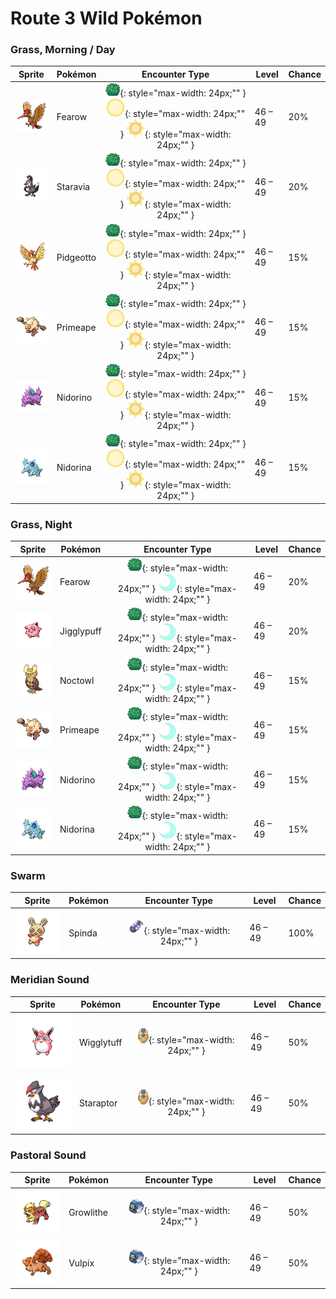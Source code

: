 # Route 3 Wild Pokémon

### Grass, Morning / Day

| Sprite | Pokémon | Encounter Type | Level | Chance |
|:------:|---------|:--------------:|-------|--------|
| ![Fearow](../../assets/sprites/fearow/front.gif "Fearow") | Fearow | ![Grass](../../assets/encounter_types/grass.png "Grass"){: style="max-width: 24px;"" } ![Morning](../../assets/encounter_types/morning.png "Morning"){: style="max-width: 24px;"" } ![Day](../../assets/encounter_types/day.png "Day"){: style="max-width: 24px;"" } | 46 – 49 | 20% |
| ![Staravia](../../assets/sprites/staravia/front.gif "Staravia") | Staravia | ![Grass](../../assets/encounter_types/grass.png "Grass"){: style="max-width: 24px;"" } ![Morning](../../assets/encounter_types/morning.png "Morning"){: style="max-width: 24px;"" } ![Day](../../assets/encounter_types/day.png "Day"){: style="max-width: 24px;"" } | 46 – 49 | 20% |
| ![Pidgeotto](../../assets/sprites/pidgeotto/front.gif "Pidgeotto") | Pidgeotto | ![Grass](../../assets/encounter_types/grass.png "Grass"){: style="max-width: 24px;"" } ![Morning](../../assets/encounter_types/morning.png "Morning"){: style="max-width: 24px;"" } ![Day](../../assets/encounter_types/day.png "Day"){: style="max-width: 24px;"" } | 46 – 49 | 15% |
| ![Primeape](../../assets/sprites/primeape/front.gif "Primeape") | Primeape | ![Grass](../../assets/encounter_types/grass.png "Grass"){: style="max-width: 24px;"" } ![Morning](../../assets/encounter_types/morning.png "Morning"){: style="max-width: 24px;"" } ![Day](../../assets/encounter_types/day.png "Day"){: style="max-width: 24px;"" } | 46 – 49 | 15% |
| ![Nidorino](../../assets/sprites/nidorino/front.gif "Nidorino") | Nidorino | ![Grass](../../assets/encounter_types/grass.png "Grass"){: style="max-width: 24px;"" } ![Morning](../../assets/encounter_types/morning.png "Morning"){: style="max-width: 24px;"" } ![Day](../../assets/encounter_types/day.png "Day"){: style="max-width: 24px;"" } | 46 – 49 | 15% |
| ![Nidorina](../../assets/sprites/nidorina/front.gif "Nidorina") | Nidorina | ![Grass](../../assets/encounter_types/grass.png "Grass"){: style="max-width: 24px;"" } ![Morning](../../assets/encounter_types/morning.png "Morning"){: style="max-width: 24px;"" } ![Day](../../assets/encounter_types/day.png "Day"){: style="max-width: 24px;"" } | 46 – 49 | 15% |

### Grass, Night

| Sprite | Pokémon | Encounter Type | Level | Chance |
|:------:|---------|:--------------:|-------|--------|
| ![Fearow](../../assets/sprites/fearow/front.gif "Fearow") | Fearow | ![Grass](../../assets/encounter_types/grass.png "Grass"){: style="max-width: 24px;"" } ![Night](../../assets/encounter_types/night.png "Night"){: style="max-width: 24px;"" } | 46 – 49 | 20% |
| ![Jigglypuff](../../assets/sprites/jigglypuff/front.gif "Jigglypuff") | Jigglypuff | ![Grass](../../assets/encounter_types/grass.png "Grass"){: style="max-width: 24px;"" } ![Night](../../assets/encounter_types/night.png "Night"){: style="max-width: 24px;"" } | 46 – 49 | 20% |
| ![Noctowl](../../assets/sprites/noctowl/front.gif "Noctowl") | Noctowl | ![Grass](../../assets/encounter_types/grass.png "Grass"){: style="max-width: 24px;"" } ![Night](../../assets/encounter_types/night.png "Night"){: style="max-width: 24px;"" } | 46 – 49 | 15% |
| ![Primeape](../../assets/sprites/primeape/front.gif "Primeape") | Primeape | ![Grass](../../assets/encounter_types/grass.png "Grass"){: style="max-width: 24px;"" } ![Night](../../assets/encounter_types/night.png "Night"){: style="max-width: 24px;"" } | 46 – 49 | 15% |
| ![Nidorino](../../assets/sprites/nidorino/front.gif "Nidorino") | Nidorino | ![Grass](../../assets/encounter_types/grass.png "Grass"){: style="max-width: 24px;"" } ![Night](../../assets/encounter_types/night.png "Night"){: style="max-width: 24px;"" } | 46 – 49 | 15% |
| ![Nidorina](../../assets/sprites/nidorina/front.gif "Nidorina") | Nidorina | ![Grass](../../assets/encounter_types/grass.png "Grass"){: style="max-width: 24px;"" } ![Night](../../assets/encounter_types/night.png "Night"){: style="max-width: 24px;"" } | 46 – 49 | 15% |

### Swarm

| Sprite | Pokémon | Encounter Type | Level | Chance |
|:------:|---------|:--------------:|-------|--------|
| ![Spinda](../../assets/sprites/spinda/front.gif "Spinda") | Spinda | ![Swarm](../../assets/encounter_types/swarm.png "Swarm"){: style="max-width: 24px;"" } | 46 – 49 | 100% |

### Meridian Sound

| Sprite | Pokémon | Encounter Type | Level | Chance |
|:------:|---------|:--------------:|-------|--------|
| ![Wigglytuff](../../assets/sprites/wigglytuff/front.gif "Wigglytuff") | Wigglytuff | ![Meridian Sound](../../assets/encounter_types/meridian_sound.png "Meridian Sound"){: style="max-width: 24px;"" } | 46 – 49 | 50% |
| ![Staraptor](../../assets/sprites/staraptor/front.gif "Staraptor") | Staraptor | ![Meridian Sound](../../assets/encounter_types/meridian_sound.png "Meridian Sound"){: style="max-width: 24px;"" } | 46 – 49 | 50% |

### Pastoral Sound

| Sprite | Pokémon | Encounter Type | Level | Chance |
|:------:|---------|:--------------:|-------|--------|
| ![Growlithe](../../assets/sprites/growlithe/front.gif "Growlithe") | Growlithe | ![Pastoral Sound](../../assets/encounter_types/pastoral_sound.png "Pastoral Sound"){: style="max-width: 24px;"" } | 46 – 49 | 50% |
| ![Vulpix](../../assets/sprites/vulpix/front.gif "Vulpix") | Vulpix | ![Pastoral Sound](../../assets/encounter_types/pastoral_sound.png "Pastoral Sound"){: style="max-width: 24px;"" } | 46 – 49 | 50% |

